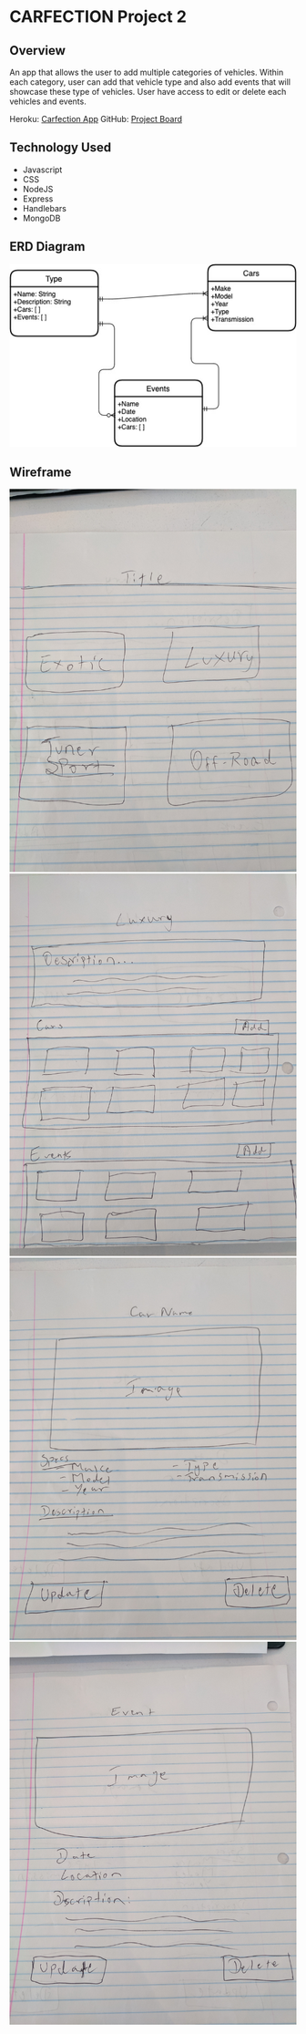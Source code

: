# CARFECTION Project 2

## Overview
An app that allows the user to add multiple categories of vehicles.  Within each category, user can add that vehicle type and also add events that will showcase these type of vehicles.  User have access to edit or delete each vehicles and events.


Heroku: <a href="https://tranquil-inlet-04681.herokuapp.com/type">Carfection App</a>
GitHub: <a href="https://git.generalassemb.ly/vithusan/SEI24-PROJECT2/projects/1">Project Board</a>

## Technology Used
- Javascript
- CSS
- NodeJS
- Express
- Handlebars
- MongoDB

## ERD Diagram
!['ERD Diagram'](/img/erd_diagram.jpg)

## Wireframe
!['Wireframe 1'](/img/wireframe1.jpg)
!['Wireframe 2'](/img/wireframe2.jpg)
!['Wireframe 3'](/img/wireframe3.jpg)
!['Wireframe 4'](/img/wireframe4.jpg)
